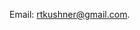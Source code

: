 
<!--
<p align="left"><img src="seminaire_grothendieck.jpg" width="400" title="IHES Seminaire Grothendieck"></p>  -->

Email: [rtkushner@gmail.com](mailto:rtkushner@gmail.com).
